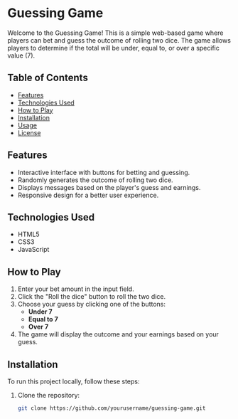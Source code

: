 # Guessing Game

Welcome to the Guessing Game! This is a simple web-based game where players can bet and guess the outcome of rolling two dice. The game allows players to determine if the total will be under, equal to, or over a specific value (7).

## Table of Contents

- [Features](#features)
- [Technologies Used](#technologies-used)
- [How to Play](#how-to-play)
- [Installation](#installation)
- [Usage](#usage)
- [License](#license)

## Features

- Interactive interface with buttons for betting and guessing.
- Randomly generates the outcome of rolling two dice.
- Displays messages based on the player's guess and earnings.
- Responsive design for a better user experience.

## Technologies Used

- HTML5
- CSS3
- JavaScript

## How to Play

1. Enter your bet amount in the input field.
2. Click the "Roll the dice" button to roll the two dice.
3. Choose your guess by clicking one of the buttons:
   - **Under 7**
   - **Equal to 7**
   - **Over 7**
4. The game will display the outcome and your earnings based on your guess.

## Installation

To run this project locally, follow these steps:

1. Clone the repository:
   ```bash
   git clone https://github.com/yourusername/guessing-game.git
